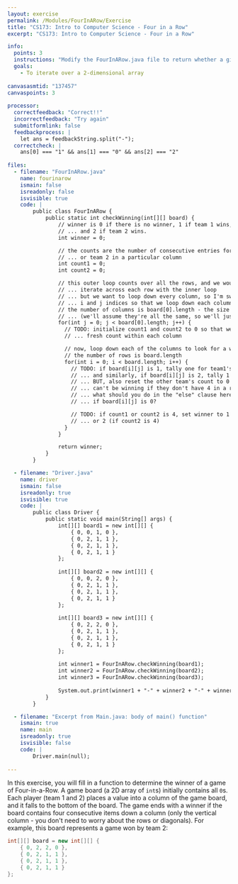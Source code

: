 ```yaml
---
layout: exercise
permalink: /Modules/FourInARow/Exercise
title: "CS173: Intro to Computer Science - Four in a Row"
excerpt: "CS173: Intro to Computer Science - Four in a Row"

info:
  points: 3
  instructions: "Modify the FourInARow.java file to return whether a given array contains a winning configuration.  Specifically, if any column has four consecutive items with the same value, they are a winner."
  goals:
    - To iterate over a 2-dimensional array
    
canvasasmtid: "137457"
canvaspoints: 3
    
processor:  
  correctfeedback: "Correct!!" 
  incorrectfeedback: "Try again"
  submitformlink: false
  feedbackprocess: | 
    let ans = feedbackString.split("-");
  correctcheck: |
    ans[0] === "1" && ans[1] === "0" && ans[2] === "2"       
 
files:
  - filename: "FourInARow.java"
    name: fourinarow
    ismain: false
    isreadonly: false
    isvisible: true
    code: | 
        public class FourInARow {
            public static int checkWinning(int[][] board) {
                // winner is 0 if there is no winner, 1 if team 1 wins, 
                // ... and 2 if team 2 wins.
                int winner = 0;

                // the counts are the number of consecutive entries for team 1,
                // ... or team 2 in a particular column
                int count1 = 0;
                int count2 = 0;

                // this outer loop counts over all the rows, and we would normally 
                // ... iterate across each row with the inner loop
                // ... but we want to loop down every column, so I'm switching the 
                // ... i and j indices so that we loop down each column instead!
                // the number of columns is board[0].length - the size of the first row
                // ... (we'll assume they're all the same, so we'll just pick the first one!)
                for(int j = 0; j < board[0].length; j++) {
                  // TODO: initialize count1 and count2 to 0 so that we have a 
                  // ... fresh count within each column

                  // now, loop down each of the columns to look for a winner
                  // the number of rows is board.length
                  for(int i = 0; i < board.length; i++) {
                    // TODO: if board[i][j] is 1, tally one for team1's count,  
                    // ... and similarly, if board[i][j] is 2, tally 1 for team2.
                    // ... BUT, also reset the other team's count to 0 (since they 
                    // ... can't be winning if they don't have 4 in a row!).
                    // ... what should you do in the "else" clause here, 
                    // ... if board[i][j] is 0?

                    // TODO: if count1 or count2 is 4, set winner to 1 (if count1 is 4), 
                    // ... or 2 (if count2 is 4)
                  }
                }

                return winner;                
            }
        }  

  - filename: "Driver.java"
    name: driver
    ismain: false
    isreadonly: true
    isvisible: true
    code: | 
        public class Driver {
            public static void main(String[] args) {
                int[][] board1 = new int[][] {
                    { 0, 0, 1, 0 },
                    { 0, 2, 1, 1 },
                    { 0, 2, 1, 1 },
                    { 0, 2, 1, 1 }
                };
                
                int[][] board2 = new int[][] {
                    { 0, 0, 2, 0 },
                    { 0, 2, 1, 1 },
                    { 0, 2, 1, 1 },
                    { 0, 2, 1, 1 }
                };
                
                int[][] board3 = new int[][] {
                    { 0, 2, 2, 0 },
                    { 0, 2, 1, 1 },
                    { 0, 2, 1, 1 },
                    { 0, 2, 1, 1 }
                };                
                
                int winner1 = FourInARow.checkWinning(board1);
                int winner2 = FourInARow.checkWinning(board2);
                int winner3 = FourInARow.checkWinning(board3);
                              
                System.out.print(winner1 + "-" + winner2 + "-" + winner3);
            }
        }         

  - filename: "Excerpt from Main.java: body of main() function"
    ismain: true
    name: main
    isreadonly: true
    isvisible: false
    code: |
        Driver.main(null);
        
---
```


In this exercise, you will fill in a function to determine the winner of a game of Four-in-a-Row.  A game board (a 2D array of `int`s) initially contains all `0`s.  Each player (team 1 and 2) places a value into a column of the game board, and it falls to the bottom of the board.  The game ends with a winner if the board contains four consecutive items down a column (only the vertical column - you don't need to worry about the rows or diagonals).  For example, this board represents a game won by team 2:

```java
int[][] board = new int[][] {
    { 0, 2, 2, 0 },
    { 0, 2, 1, 1 },
    { 0, 2, 1, 1 },
    { 0, 2, 1, 1 }
};     
```                